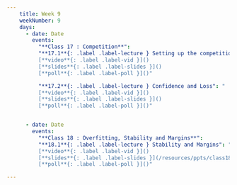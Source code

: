 ```yaml
---
    title: Week 9  
    weekNumber: 9
    days:
      - date: Date
        events:
          "**Class 17 : Competition**": 
          "**17.1**{: .label .label-lecture } Setting up the competition": "
          [**video**{: .label .label-vid }]() 
          [**slides**{: .label .label-slides }]() 
          [**poll**{: .label .label-poll }]()"

          "**17.2**{: .label .label-lecture } Confidence and Loss": "
          [**video**{: .label .label-vid }]() 
          [**slides**{: .label .label-slides }]() 
          [**poll**{: .label .label-poll }]()"       


      - date: Date
        events:
          "**Class 18 : Overfitting, Stability and Margins**": 
          "**18.1**{: .label .label-lecture } Stability and Margins": "
          [**video**{: .label .label-vid }]() 
          [**slides**{: .label .label-slides }](/resources/ppts/class18/Stability.pptx) 
          [**poll**{: .label .label-poll }]()"

---
```

